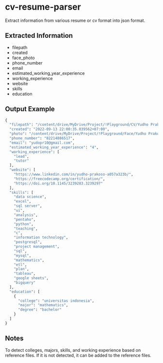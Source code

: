 # cv-resume-parser
Extract information from various resume or cv format into json format.

## Extracted Information
- filepath
- created
- face_photo
- phone_number
- email
- estimated_working_year_experience
- working_experience
- website
- skills
- education

## Output Example
```python
{
  "filepath": "/content/drive/MyDrive/Project/!Playground/CV/Yudho Prakoso-resume.pdf",
  "created": "2022-09-13 22:00:35.039562+07:00",
  "photo": "/content/drive/MyDrive/Project/!Playground/Face/Yudho Prakoso-resume.pdf.jpg",
  "phone_number": "82214886517",
  "email": "yudopr10@gmail.com",
  "estimated_working_year_experience": "4",
  "working_experience": [
    "lead",
    "tutor"
  ],
  "website": [
    "https://www.linkedin.com/in/yudho-prakoso-a057a323b/",
    "https://freecodecamp.org/certification/",
    "https://doi.org/10.1145/3239283.3239297"
  ],
  "skills": [
    "data science",
    "excel",
    "sql server",
    "ui",
    "analysis",
    "pentaho",
    "python",
    "teaching",
    "c",
    "information technology",
    "postgresql",
    "project management",
    "sql",
    "mysql",
    "mathematics",
    "etl",
    "plan",
    "tableau",
    "google sheets",
    "bigquery"
  ],
  "education": [
    {
      "college": "universitas indonesia",
      "major": "mathematics",
      "degree": "bachelor"
    }
  ]
}
```

## Notes
To detect colleges, majors, skills, and working experience based on reference files. If it is not detected, it can be added to the reference files.
